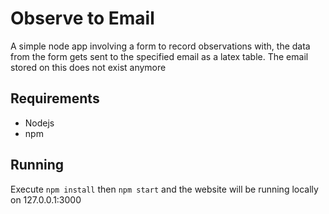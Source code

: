 # Observe to Email
A simple node app involving a form to record observations with, the
data from the form gets sent to the specified email as a latex table.
The email stored on this does not exist anymore
## Requirements
* Nodejs
* npm
## Running
Execute `npm install` then `npm start`
and the website will be running locally on 127.0.0.1:3000
